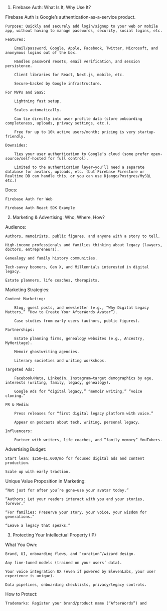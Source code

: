 
1. Firebase Auth: What Is It, Why Use It?

Firebase Auth is Google’s authentication-as-a-service product.

    Purpose: Quickly and securely add login/signup to your web or mobile app, without having to manage passwords, security, social logins, etc.

    Features:

        Email/password, Google, Apple, Facebook, Twitter, Microsoft, and anonymous logins out of the box.

        Handles password resets, email verification, and session persistence.

        Client libraries for React, Next.js, mobile, etc.

        Secure—backed by Google infrastructure.

    For MVPs and SaaS:

        Lightning fast setup.

        Scales automatically.

        Can tie directly into user profile data (store onboarding completeness, uploads, privacy settings, etc.).

        Free for up to 10k active users/month; pricing is very startup-friendly.

    Downsides:

        Ties your user authentication to Google’s cloud (some prefer open-source/self-hosted for full control).

        Limited to the authentication layer—you’ll need a separate database for avatars, uploads, etc. (but Firebase Firestore or Realtime DB can handle this, or you can use Django/Postgres/MySQL etc.)

Docs:

    Firebase Auth for Web

    Firebase Auth React SDK Example

2. Marketing & Advertising: Who, Where, How?

Audience:

    Authors, memoirists, public figures, and anyone with a story to tell.

    High-income professionals and families thinking about legacy (lawyers, doctors, entrepreneurs).

    Genealogy and family history communities.

    Tech-savvy boomers, Gen X, and Millennials interested in digital legacy.

    Estate planners, life coaches, therapists.

Marketing Strategies:

    Content Marketing:

        Blog, guest posts, and newsletter (e.g., “Why Digital Legacy Matters,” “How to Create Your AfterWords Avatar”).

        Case studies from early users (authors, public figures).

    Partnerships:

        Estate planning firms, genealogy websites (e.g., Ancestry, MyHeritage).

        Memoir ghostwriting agencies.

        Literary societies and writing workshops.

    Targeted Ads:

        Facebook/Meta, LinkedIn, Instagram—target demographics by age, interests (writing, family, legacy, genealogy).

        Google Ads for “digital legacy,” “memoir writing,” “voice cloning.”

    PR & Media:

        Press releases for “first digital legacy platform with voice.”

        Appear on podcasts about tech, writing, personal legacy.

    Influencers:

        Partner with writers, life coaches, and “family memory” YouTubers.

Advertising Budget:

    Start lean: $250–$1,000/mo for focused digital ads and content production.

    Scale up with early traction.

Unique Value Proposition in Marketing:

    “Not just for after you’re gone—use your avatar today.”

    “Authors: Let your readers interact with you and your stories, forever.”

    “For families: Preserve your story, your voice, your wisdom for generations.”

    “Leave a legacy that speaks.”

3. Protecting Your Intellectual Property (IP)

What You Own:

    Brand, UI, onboarding flows, and “curation”/wizard design.

    Any fine-tuned models (trained on your users’ data).

    Your voice integration UX (even if powered by ElevenLabs, your user experience is unique).

    Data pipelines, onboarding checklists, privacy/legacy controls.

How to Protect:

    Trademarks: Register your brand/product name (“AfterWords”) and